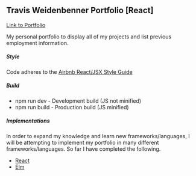 ## Travis Weidenbenner Portfolio [React]
[Link to Portfolio](http://thetravisw.com)

My personal portfolio to display all of my projects and list previous employment
information.

##### Style
Code adheres to the [Airbnb React/JSX Style Guide](https://github.com/airbnb/javascript/tree/master/react)

##### Build
* npm run dev - Development build (JS not minified)
* npm run build - Production build (JS minified)

##### Implementations
In order to expand my knowledge and learn new frameworks/languages, I will be
attempting to implement my portfolio in many different frameworks/languages.
So far I have completed the following.

* [React](https://github.com/travis-w/Portfolio/tree/master)
* [Elm](https://github.com/travis-w/Portfolio/tree/elm-lang)
